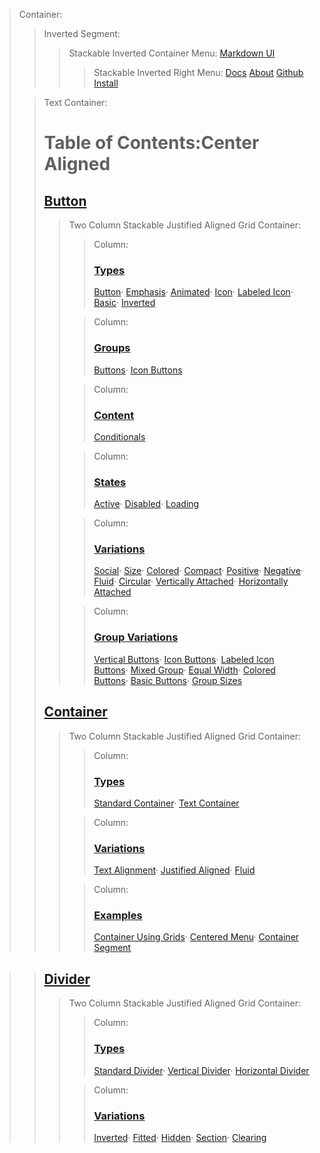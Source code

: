 > Container:
> > Inverted Segment:
> > > Stackable Inverted Container Menu:
> > > [Markdown UI](http：//jjuliano.github.io/markdown-ui "basic")
> > > > Stackable Inverted Right Menu:
> > > > [Docs](toc.html "active")
> > > > [About](../about.html)
> > > > [Github](https：//github.com/jjuliano/markdown-ui)
> > > > [Install](../index.html#install)
>
> <!-- -->
> > Text Container:
> > # Table of Contents:Center Aligned
> > ## [Button](button.html#button)
> > > Two Column Stackable Justified Aligned Grid Container:
> > > > Column:
> > > > ### [Types](button.html#types)
> > > > [Button](button.html#simple-button)&#183;
> > > > [Emphasis](button.html#emphasis)&#183;
> > > > [Animated](button.html#animated)&#183;
> > > > [Icon](button.html#icon)&#183;
> > > > [Labeled Icon](button.html#labeled-icon)&#183;
> > > > [Basic](button.html#basic-button)&#183;
> > > > [Inverted](button.html#inverted)
> > >
> > > <!-- -->
> > > > Column:
> > > > ### [Groups](button.html#groups)
> > > > [Buttons](button.html#buttons)&#183;
> > > > [Icon Buttons](button.html#icon-buttons)
> > >
> > > <!-- -->
> > > > Column:
> > > > ### [Content](button.html#content)
> > > > [Conditionals](button.html#conditionals)
> > >
> > > <!-- -->
> > > > Column:
> > > > ### [States](button.html#states)
> > > > [Active](button.html#active)&#183;
> > > > [Disabled](button.html#disabled)&#183;
> > > > [Loading](button.html#loading)
> > >
> > > <!-- -->
> > > > Column:
> > > > ### [Variations](button.html#variations)
> > > > [Social](button.html#social)&#183;
> > > > [Size](button.html#size)&#183;
> > > > [Colored](button.html#colored)&#183;
> > > > [Compact](button.html#compact)&#183;
> > > > [Positive](button.html#positive)&#183;
> > > > [Negative](button.html#negative)&#183;
> > > > [Fluid](button.html#fluid)&#183;
> > > > [Circular](button.html#circular)&#183;
> > > > [Vertically Attached](button.html#vertically-attached)&#183;
> > > > [Horizontally Attached](button.html#horizontally-attached)
> > >
> > > <!-- -->
> > > > Column:
> > > > ### [Group Variations](button.html#group-variations)
> > > > [Vertical Buttons](button.html#vertical-buttons)&#183;
> > > > [Icon Buttons](button.html#icon-buttons)&#183;
> > > > [Labeled Icon Buttons](button.html#labeled-icon-buttons)&#183;
> > > > [Mixed Group](button.html#mixed-group)&#183;
> > > > [Equal Width](button.html#equal-width)&#183;
> > > > [Colored Buttons](button.html#colored-buttons)&#183;
> > > > [Basic Buttons](button.html#basic-buttons)&#183;
> > > > [Group Sizes](button.html#group-sizes)
> >
> > <!-- -->
> > ## [Container](container.html#container)
> > > Two Column Stackable Justified Aligned Grid Container:
> > > > Column:
> > > > ### [Types](container.html#types)
> > > > [Standard Container](container.html#standard-container)&#183;
> > > > [Text Container](container.html#text-container)
> > >
> > > <!-- -->
> > > > Column:
> > > > ### [Variations](container.html#variations)
> > > > [Text Alignment](container.html#text-alignment)&#183;
> > > > [Justified Aligned](container.html#justified-aligned)&#183;
> > > > [Fluid](container.html#fluid)
> > >
> > > <!-- -->
> > > > Column:
> > > > ### [Examples](container.html#examples)
> > > > [Container Using Grids](container.html#container-using-grids)&#183;
> > > > [Centered Menu](container.html#centered-menu)&#183;
> > > > [Container Segment](container.html#container-segment)

> >
> > <!-- -->
> > ## [Divider](divider.html#divider)
> > > Two Column Stackable Justified Aligned Grid Container:
> > > > Column:
> > > > ### [Types](divider.html#types)
> > > > [Standard Divider](divider.html#standard-divider)&#183;
> > > > [Vertical Divider](divider.html#vertical-divider)&#183;
> > > > [Horizontal Divider](divider.html#horizontal-divider)
> > >
> > > <!-- -->
> > > > Column:
> > > > ### [Variations](divider.html#variations)
> > > > [Inverted](divider.html#inverted-divider)&#183;
> > > > [Fitted](divider.html#fitted-divider)&#183;
> > > > [Hidden](divider.html#hidden-divider)&#183;
> > > > [Section](divider.html#section-divider)&#183;
> > > > [Clearing](divider.html#clearing-divider)
